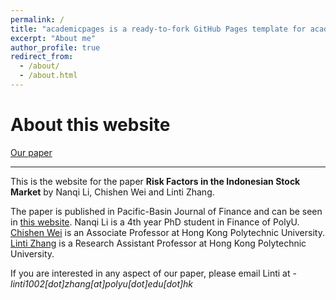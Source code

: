 ```yaml
---
permalink: /
title: "academicpages is a ready-to-fork GitHub Pages template for academic personal websites"
excerpt: "About me"
author_profile: true
redirect_from: 
  - /about/
  - /about.html
---
```

# About this website

[Our paper](https://sammmar98.github.io/IDN_CSFactor.github.io//Paper.PNG)

-----
This is the website for the paper **Risk Factors in the Indonesian Stock Market** by Nanqi Li, Chishen Wei and Linti Zhang.


The paper is published in Pacific-Basin Journal of Finance and can be seen in [this website](https://www.sciencedirect.com/science/article/pii/S0927538X23002469). Nanqi Li is a 4th year PhD student in Finance of PolyU. [Chishen Wei](https://sites.google.com/view/profwei/home) is an Associate Professor at Hong Kong Polytechnic University. [Linti Zhang](https://www.polyu.edu.hk/en/af/people/academic-staff/dr-linti-zhang/) is a Research Assistant Professor at Hong Kong Polytechnic University.

If you are interested in any aspect of our paper, please email Linti at - *linti1002[dot]zhang[at]polyu[dot]edu[dot]hk*


